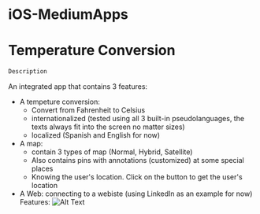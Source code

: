 # iOS-MediumApps

# Temperature Conversion

``` diff
Description
```

An integrated app that contains 3 features:
- A tempeture conversion: 
  + Convert from Fahrenheit to Celsius 
  + internationalized (tested using all 3 built-in pseudolanguages, the texts always fit into the screen no matter sizes)
  + localized (Spanish and English for now)
- A map: 
  + contain 3 types of map (Normal, Hybrid, Satellite)
  + Also contains pins with annotations (customized) at some special places
  + Knowing the user's location. Click on the button to get the user's location
- A Web: connecting to a webiste (using LinkedIn as an example for now)
Features:
![Alt Text](https://media.giphy.com/media/bcAJiOX3XpPfJZsMBa/giphy.gif)
